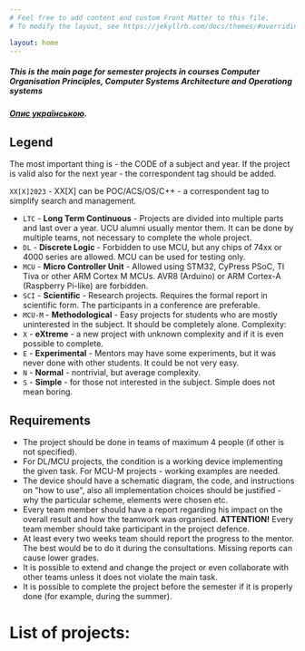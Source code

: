 ```yaml
---
# Feel free to add content and custom Front Matter to this file.
# To modify the layout, see https://jekyllrb.com/docs/themes/#overriding-theme-defaults

layout: home
---
```


##### This is the main page for semester projects in courses __Computer Organisation Principles__, __Computer Systems Architecture__ and __Operationg systems__

##### [Опис українською](/main_ua).

## Legend

The most important thing is - the CODE of a subject and year.
If the project is valid also for the next year - the correspondent tag should be added.

`XX[X]2023` - XX[X] can be POC/ACS/OS/C++ - a correspondent tag to simplify search and management.

- `LTC` - **Long Term Continuous** - Projects are divided into multiple parts and last over a year. UCU alumni usually mentor them. It can be done by multiple teams, not necessary to complete the whole project.
- `DL` - **Discrete Logic** - Forbidden to use MCU, but any chips of 74хх or 4000 series are allowed. MCU can be used for testing only.
- `MCU` - **Micro Controller Unit** - Allowed using STM32, CyPress PSoC, TI Tiva or other ARM Cortex M MCUs. AVR8 (Arduino) or ARM Cortex-A (Raspberry Pi-like) are forbidden.
- `SCI` - **Scientific** - Research projects. Requires the formal report in scientific form. The participants in a conference are preferable.
- `MCU-M` - **Methodological** - Easy projects for students who are mostly uninterested in the subject. It should be completely alone.
  Complexity:
- `X` - **eXtreme** - a new project with unknown complexity and if it is even possible to complete.
- `E` - **Experimental** - Mentors may have some experiments, but it was never done with other students. It could be not very easy.
- `N` - **Normal** - nontrivial, but average complexity.
- `S` - **Simple** - for those not interested in the subject. Simple does not mean boring.

## Requirements

- The project should be done in teams of maximum 4 people (if other is not specified).
- For DL/MCU projects, the condition is a working device implementing the given task. For MCU-M projects - working examples are needed.
- The device should have a schematic diagram, the code, and instructions on "how to use", also all implementation choices should be justified - why the particular scheme, elements were chosen etc.
- Every team member should have a report regarding his impact on the overall result and how the teamwork was organised. **ATTENTION!** Every team member should take participant in the project defence.
- At least every two weeks team should report the progress to the mentor. The best would be to do it during the consultations. Missing reports can cause lower grades.
- It is possible to extend and change the project or even collaborate with other teams unless it does not violate the main task.
- It is possible to complete the project before the semester if it is properly done (for example, during the summer).

# List of projects: